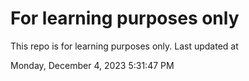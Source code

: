 # For learning purposes only
This repo is for learning purposes only.
Last updated at

Monday, December 4, 2023 5:31:47 PM

